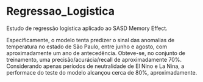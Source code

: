 # Regressao_Logistica
Estudo de regressão logistica aplicado ao SASD Memory Effect.

Especificamente, o modelo tenta predizer o sinal das anomalias de temperatura no estado de São Paulo, entre junho e agosto, com aproximadamente um ano de antecedência.
Obteve-se, no conjunto de treinamento, uma precisão/acurácia/recall de aproximadamente 70%. Considerando apenas períodos de neutralidade de El Nino e La Nina, a performace do teste do modelo alcançou cerca de 80%, aproximadamente. 
